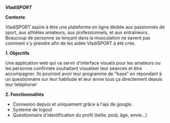 ***VladiSPORT***

**Contexte**

VladiSPORT aspire à être une plateforme en ligne dédiée aux passionnés de sport, aux athlètes amateurs, aux professionnels, et aux entraîneurs.
Beaucoup de personne se lençant dans la musculation ne savent pas comment s'y prendre afin de les aidée VladiSPORT à été crée.

**1. Objectifs**

Une application web qui va servir d'interface visuels pour les amateurs ou les personne confirmée souhaitant visualiser leur séances et être accompagner. Ils pourront avoir leur programme de "base" en répondant à un questionnaire sur leur habitude et leur envie tous ça directement depuis leur téléphone!

**2. Fonctionnalités**
   
  - Connexion depuis et uniquement grâce à l'api de google.
  - Systeme de logout
  - Questionnaire d'identification du profil (taille, poid, âge, envie...)
